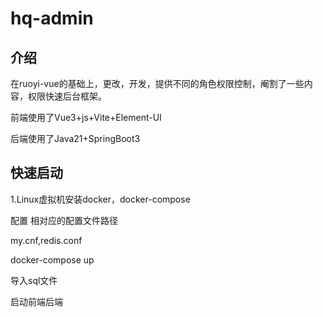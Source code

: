 # hq-admin

## 介绍

在ruoyi-vue的基础上，更改，开发，提供不同的角色权限控制，阉割了一些内容，权限快速后台框架。

前端使用了Vue3+js+Vite+Element-UI

后端使用了Java21+SpringBoot3 

## 快速启动

1.Linux虚拟机安装docker，docker-compose

配置 相对应的配置文件路径

my.cnf,redis.conf

docker-compose up

导入sql文件

启动前端后端
